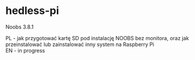 # hedless-pi
Noobs 3.8.1

PL - jak przygotować kartę SD pod instalację NOOBS bez monitora, oraz jak przeinstalować lub zainstalować inny system na Raspberry Pi
<br/>
EN - in progress
